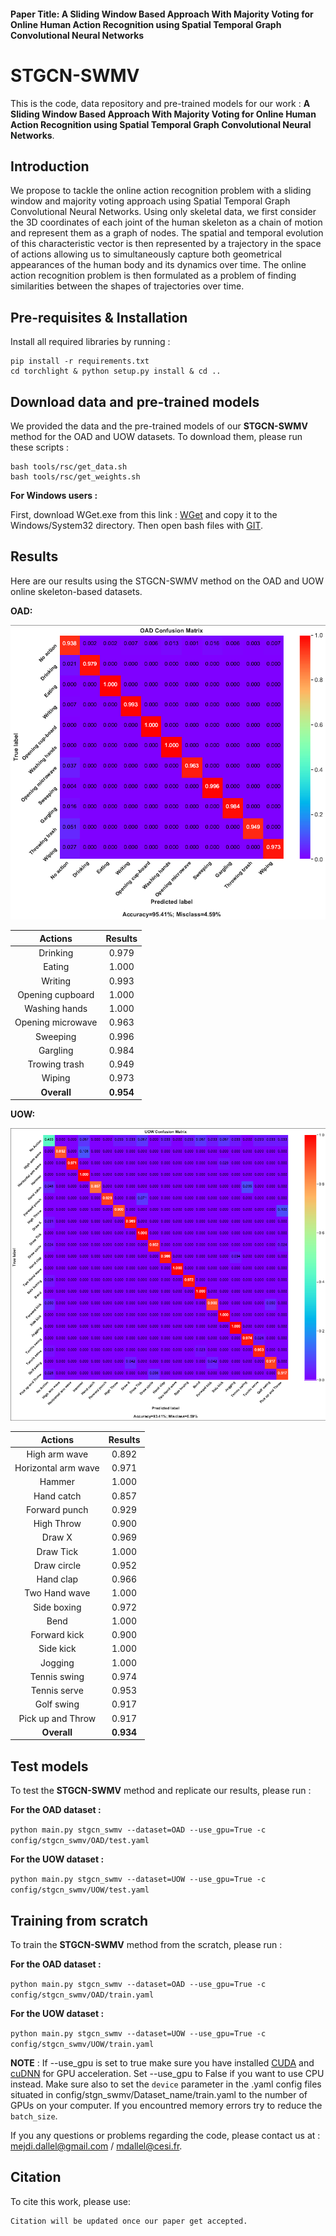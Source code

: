 #### Paper Title: A Sliding Window Based Approach With Majority Voting for Online Human Action Recognition using Spatial Temporal Graph Convolutional Neural Networks

# STGCN-SWMV

This is the code, data repository and pre-trained models for our work : **A Sliding Window Based Approach With Majority Voting for Online Human Action Recognition using Spatial Temporal Graph Convolutional Neural Networks**.

## Introduction

We propose to tackle the online action recognition problem with a sliding window and majority voting approach using Spatial Temporal Graph Convolutional Neural Networks.
Using only skeletal data, we first consider the 3D coordinates of each joint of the human skeleton as a chain of motion and represent them as a graph of nodes. The spatial and temporal evolution of this characteristic vector is then represented by a trajectory in the space of actions allowing us to simultaneously capture both geometrical appearances of the human body and its dynamics over time. The online action recognition problem is then formulated as a problem of finding similarities between the shapes of trajectories over time.

## Pre-requisites & Installation

Install all required libraries by running :

``` shell
pip install -r requirements.txt
cd torchlight & python setup.py install & cd ..
```

## Download data and pre-trained models
We provided the data and the pre-trained models of our **STGCN-SWMV** method for the OAD and UOW datasets. To download them, please run these scripts :
```
bash tools/rsc/get_data.sh
bash tools/rsc/get_weights.sh
```
**For Windows users :**

First, download WGet.exe from this link : [WGet](https://eternallybored.org/misc/wget/1.20.3/64/wget.exe) and copy it to the Windows/System32 directory.
Then open bash files with [GIT](https://git-scm.com/download/win).

## Results

Here are our results using the STGCN-SWMV method on the OAD and UOW online skeleton-based datasets.

**OAD:**
<p align="center">
	<img src="rsc/OAD Confusion Matrix.png" alt="OAD_Confusion_Matrix">
</p>

| Actions | Results | 
|:-------:|:-------:|
| Drinking | 0.979 |
| Eating | 1.000 |
| Writing | 0.993 |
| Opening cupboard | 1.000 |
| Washing hands | 1.000 |
| Opening microwave | 0.963 |
| Sweeping | 0.996 |
| Gargling | 0.984 |
| Trowing trash | 0.949 |
| Wiping | 0.973 |
| **Overall** | **0.954** |

**UOW:**
<p align="center">
	<img src="rsc/UOW Confusion Matrix.png" alt="UOW_Confusion_Matrix">
</p>

| Actions | Results | 
|:-------:|:-------:|
| High arm wave | 0.892 |
| Horizontal arm wave | 0.971 |
| Hammer | 1.000 |
| Hand catch | 0.857 |
| Forward punch | 0.929 |
| High Throw | 0.900 |
| Draw X | 0.969 |
| Draw Tick | 1.000 |
| Draw circle | 0.952 |
| Hand clap | 0.966 |
| Two Hand wave | 1.000 |
| Side boxing | 0.972 |
| Bend | 1.000 |
| Forward kick | 0.900 |
| Side kick | 1.000 |
| Jogging | 1.000 |
| Tennis swing | 0.974 |
| Tennis serve | 0.953 |
| Golf swing | 0.917 |
| Pick up and Throw | 0.917 |
| **Overall** | **0.934** |

## Test models

To test the **STGCN-SWMV** method and replicate our results, please run :

**For the OAD dataset :**

```python main.py stgcn_swmv --dataset=OAD --use_gpu=True -c config/stgcn_swmv/OAD/test.yaml```

**For the UOW dataset :**

```python main.py stgcn_swmv --dataset=UOW --use_gpu=True -c config/stgcn_swmv/UOW/test.yaml```

## Training from scratch

To train the **STGCN-SWMV** method from the scratch, please run :

**For the OAD dataset :**

```python main.py stgcn_swmv --dataset=OAD --use_gpu=True -c config/stgcn_swmv/OAD/train.yaml```

**For the UOW dataset :**

```python main.py stgcn_swmv --dataset=UOW --use_gpu=True -c config/stgcn_swmv/UOW/train.yaml```

**NOTE** : If --use_gpu is set to true make sure you have installed [CUDA](https://developer.nvidia.com/cuda-downloads) and [cuDNN](https://developer.nvidia.com/cudnn) for GPU acceleration.
Set --use_gpu to False if you want to use CPU instead.
Make sure also to set the ```device``` parameter in the .yaml config files situated in config/stgn_swmv/Dataset_name/train.yaml to the number of GPUs on your computer.
If you encountred memory errors try to reduce the ```batch_size```.

If you any questions or problems regarding the code, please contact us at : <mejdi.dallel@gmail.com> / <mdallel@cesi.fr>.

## Citation
To cite this work, please use:
``` 
Citation will be updated once our paper get accepted.
```

